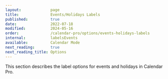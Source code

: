 ```yaml
---
layout:             page
title:              Events/Holidays Labels
published:          true
date:               2022-07-18
modified:           2024-05-16
order:              /calendar-pro/options/events-holidays-labels
internal:           labelsEvents
available:          Calendar Mode
next_reading:       true
next_reading_title: Options
---
```

This section describes the label options for events and holidays in Calendar Pro.

